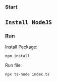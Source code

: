 ### Start
`
Install NodeJS
`
---
### Run
Install Package: 
```
npm install
```
Run file:
```
npx ts-node index.ts
```